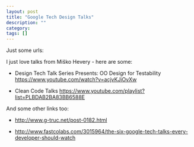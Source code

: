 ```yaml
---
layout: post
title: "Google Tech Design Talks"
description: ""
category: 
tags: []
---
```





Just some urls:


I just love talks from Miško Hevery - here are some:


* Design Tech Talk Series Presents: OO Design for Testability
  <https://www.youtube.com/watch?v=acjvKJiOvXw>

* Clean Code Talks
  <https://www.youtube.com/playlist?list=PLBDAB2BA83BB6588E>



And some other links too:


* <http://www.g-truc.net/post-0182.html>

* <http://www.fastcolabs.com/3015964/the-six-google-tech-talks-every-developer-should-watch>


